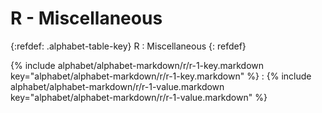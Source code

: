  <div data-role="collapsible" data-inset="false" markdown="1">
 <h1 class="cart-collapsible-div">R - Miscellaneous</h1>

{:refdef: .alphabet-table-key}
R
: Miscellaneous
{: refdef}

{% include alphabet/alphabet-markdown/r/r-1-key.markdown key="alphabet/alphabet-markdown/r/r-1-key.markdown" %}
: {% include alphabet/alphabet-markdown/r/r-1-value.markdown key="alphabet/alphabet-markdown/r/r-1-value.markdown" %}

</div>
